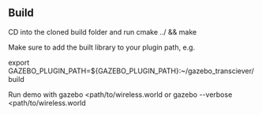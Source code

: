## Build
CD into the cloned build folder and run cmake ../ && make

Make sure to add the built library to your plugin path, e.g.

export GAZEBO_PLUGIN_PATH=${GAZEBO_PLUGIN_PATH}:~/gazebo_transciever/build


Run demo with gazebo <path/to/wireless.world
or gazebo --verbose <path/to/wireless.world
